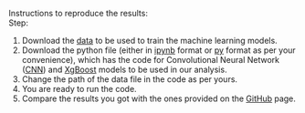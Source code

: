 Instructions to reproduce the results: <br>
Step:
1. Download the <a href="https://github.com/rajeshpotlia/glycyl-ml/blob/main/mixdata.txt">data</a> to be used to train the machine learning models.
2. Download the python file (either in <a href="https://github.com/rajeshpotlia/glycyl-ml/blob/main/python_mlcode.ipynb">ipynb</a> format or <a href="https://github.com/rajeshpotlia/glycyl-ml/blob/main/python_mlcode.py">py</a> format as per your convenience), which has the code for Convolutional Neural Network (<a href="https://en.wikipedia.org/wiki/Convolutional_neural_network">CNN</a>) and <a href="https://en.wikipedia.org/wiki/XGBoost">XgBoost</a> models to be used in our analysis.
3. Change the path of the data file in the code as per yours.
4. You are ready to run the code.
5. Compare the results you got with the ones provided on the <a href="https://github.com/rajeshpotlia/glycyl-ml/">GitHub</a> page.
   
